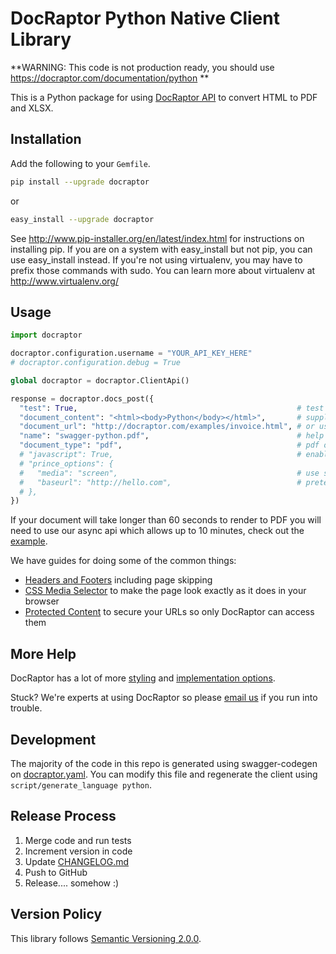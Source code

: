 # DocRaptor Python Native Client Library

**WARNING: This code is not production ready, you should use https://docraptor.com/documentation/python **

This is a Python package for using [DocRaptor API](http://docraptor.com/documentation) to convert HTML to PDF and XLSX.

## Installation

Add the following to your `Gemfile`.

```sh
pip install --upgrade docraptor
```

or

```sh
easy_install --upgrade docraptor
```

See http://www.pip-installer.org/en/latest/index.html for instructions on installing pip. If you are on a system with easy_install but not pip, you can use easy_install instead. If you're not using virtualenv, you may have to prefix those commands with sudo. You can learn more about virtualenv at http://www.virtualenv.org/

## Usage

```python
import docraptor

docraptor.configuration.username = "YOUR_API_KEY_HERE"
# docraptor.configuration.debug = True

global docraptor = docraptor.ClientApi()

response = docraptor.docs_post({
  "test": True,                                                 # test documents are free but watermarked
  "document_content": "<html><body>Python</body></html>",       # supply content directly
  "document_url": "http://docraptor.com/examples/invoice.html", # or use a url
  "name": "swagger-python.pdf",                                 # help you find a document later
  "document_type": "pdf",                                       # pdf or xls or xlsx
  # "javascript": True,                                         # enable JavaScript processing
  # "prince_options": {
  #   "media": "screen",                                        # use screen styles instead of print styles
  #   "baseurl": "http://hello.com",                            # pretend URL when using document_content
  # },
})
```

If your document will take longer than 60 seconds to render to PDF you will need to use our async api which allows up to 10 minutes, check out the [example](example/async.py).


We have guides for doing some of the common things:
* [Headers and Footers](https://docraptor.com/documentation/style#pdf-headers-footers) including page skipping
* [CSS Media Selector](https://docraptor.com/documentation/api#api_basic_pdf) to make the page look exactly as it does in your browser
* [Protected Content](https://docraptor.com/documentation/api#api_advanced_pdf) to secure your URLs so only DocRaptor can access them

## More Help

DocRaptor has a lot of more [styling](https://docraptor.com/documentation/style) and [implementation options](https://docraptor.com/documentation/api).

Stuck? We're experts at using DocRaptor so please [email us](mailto:support@docraptor.com) if you run into trouble.


## Development

The majority of the code in this repo is generated using swagger-codegen on [docraptor.yaml](docraptor.yaml). You can modify this file and regenerate the client using `script/generate_language python`.

## Release Process

1. Merge code and run tests
2. Increment version in code
3. Update [CHANGELOG.md](CHANGELOG.md)
4. Push to GitHub
5. Release.... somehow :)

## Version Policy

This library follows [Semantic Versioning 2.0.0](http://semver.org).

